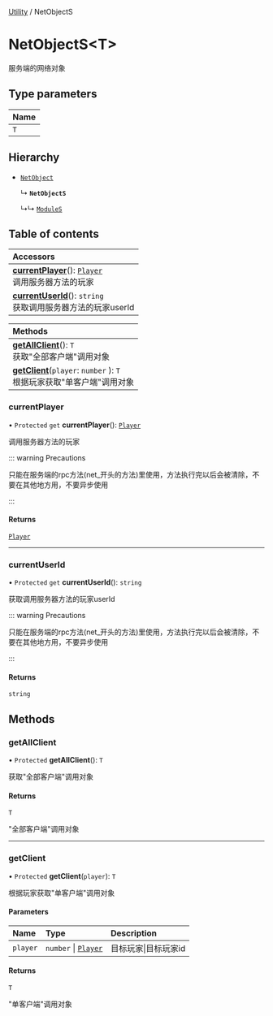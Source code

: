 [Utility](../groups/Core.Utility.md) / NetObjectS

# NetObjectS<T\> <Badge type="tip" text="Class" /> <Score text="NetObjectS<T\>" />

服务端的网络对象

## Type parameters

| Name |
| :------ |
| `T` |

## Hierarchy

- [`NetObject`](mw.NetObject.md)

  ↳ **`NetObjectS`**

  ↳↳ [`ModuleS`](mw.ModuleS.md)

## Table of contents

| Accessors |
| :-----|
| **[currentPlayer](mw.NetObjectS.md#currentplayer)**(): [`Player`](mw.Player.md) <br> 调用服务器方法的玩家|
| **[currentUserId](mw.NetObjectS.md#currentuserid)**(): `string` <br> 获取调用服务器方法的玩家userId|

| Methods |
| :-----|
| **[getAllClient](mw.NetObjectS.md#getallclient)**(): `T` <br> 获取"全部客户端"调用对象|
| **[getClient](mw.NetObjectS.md#getclient)**(`player`: `number` \): `T` <br> 根据玩家获取"单客户端"调用对象|

### currentPlayer <Score text="currentPlayer" /> 

• `Protected` `get` **currentPlayer**(): [`Player`](mw.Player.md) <Badge type="tip" text="server" />

调用服务器方法的玩家

::: warning Precautions

只能在服务端的rpc方法(net_开头的方法)里使用，方法执行完以后会被清除，不要在其他地方用，不要异步使用

:::


#### Returns

[`Player`](mw.Player.md)

___

### currentUserId <Score text="currentUserId" /> 

• `Protected` `get` **currentUserId**(): `string` <Badge type="tip" text="server" />

获取调用服务器方法的玩家userId

::: warning Precautions

只能在服务端的rpc方法(net_开头的方法)里使用，方法执行完以后会被清除，不要在其他地方用，不要异步使用

:::


#### Returns

`string`

## Methods

### getAllClient <Score text="getAllClient" /> 

• `Protected` **getAllClient**(): `T` <Badge type="tip" text="server" />

获取"全部客户端"调用对象


#### Returns

`T`

"全部客户端"调用对象

___

### getClient <Score text="getClient" /> 

• `Protected` **getClient**(`player`): `T` <Badge type="tip" text="server" />

根据玩家获取"单客户端"调用对象


#### Parameters

| Name | Type | Description |
| :------ | :------ | :------ |
| `player` | `number` \| [`Player`](mw.Player.md) |  目标玩家\|目标玩家id |

#### Returns

`T`

"单客户端"调用对象
